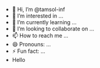 - 👋 Hi, I’m @tamsol-inf
- 👀 I’m interested in ...
- 🌱 I’m currently learning ...
- 💞️ I’m looking to collaborate on ...
- 📫 How to reach me ...
- 😄 Pronouns: ...
- ⚡ Fun fact: ...
- Hello

<!---
tamsol-inf/tamsol-inf is a ✨ special ✨ repository because its `README.md` (this file) appears on your GitHub profile.
You can click the Preview link to take a look at your changes.
--->
